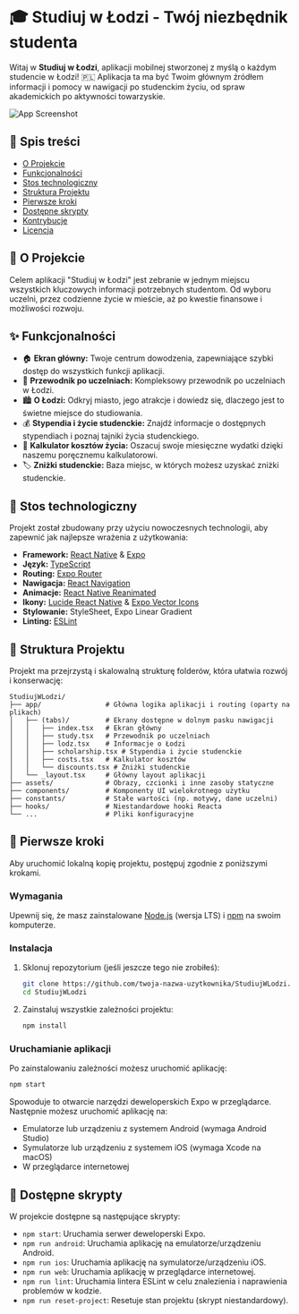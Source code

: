 # 🎓 Studiuj w Łodzi - Twój niezbędnik studenta

Witaj w **Studiuj w Łodzi**, aplikacji mobilnej stworzonej z myślą o każdym studencie w Łodzi! 🇵🇱 Aplikacja ta ma być Twoim głównym źródłem informacji i pomocy w nawigacji po studenckim życiu, od spraw akademickich po aktywności towarzyskie.

![App Screenshot](https://placehold.co/600x400/png?text=Studiuj+w+Łodzi)

## 📜 Spis treści

- [O Projekcie](#-o-projekcie)
- [Funkcjonalności](#-funkcjonalności)
- [Stos technologiczny](#-stos-technologiczny)
- [Struktura Projektu](#-struktura-projektu)
- [Pierwsze kroki](#-pierwsze-kroki)
- [Dostępne skrypty](#-dostępne-skrypty)
- [Kontrybucje](#-kontrybucje)
- [Licencja](#-licencja)

## 🌟 O Projekcie

Celem aplikacji "Studiuj w Łodzi" jest zebranie w jednym miejscu wszystkich kluczowych informacji potrzebnych studentom. Od wyboru uczelni, przez codzienne życie w mieście, aż po kwestie finansowe i możliwości rozwoju.

## ✨ Funkcjonalności

- 🏠 **Ekran główny:** Twoje centrum dowodzenia, zapewniające szybki dostęp do wszystkich funkcji aplikacji.
- 📖 **Przewodnik po uczelniach:** Kompleksowy przewodnik po uczelniach w Łodzi.
- 🏙️ **O Łodzi:** Odkryj miasto, jego atrakcje i dowiedz się, dlaczego jest to świetne miejsce do studiowania.
- 💰 **Stypendia i życie studenckie:** Znajdź informacje o dostępnych stypendiach i poznaj tajniki życia studenckiego.
- 💸 **Kalkulator kosztów życia:** Oszacuj swoje miesięczne wydatki dzięki naszemu poręcznemu kalkulatorowi.
- 🏷️ **Zniżki studenckie:** Baza miejsc, w których możesz uzyskać zniżki studenckie.

## 🚀 Stos technologiczny

Projekt został zbudowany przy użyciu nowoczesnych technologii, aby zapewnić jak najlepsze wrażenia z użytkowania:

- **Framework:** [React Native](https://reactnative.dev/) & [Expo](https://expo.dev/)
- **Język:** [TypeScript](https://www.typescriptlang.org/)
- **Routing:** [Expo Router](https://expo.github.io/router/)
- **Nawigacja:** [React Navigation](https://reactnavigation.org/)
- **Animacje:** [React Native Reanimated](https://docs.swmansion.com/react-native-reanimated/)
- **Ikony:** [Lucide React Native](https://lucide.dev/) & [Expo Vector Icons](https://docs.expo.dev/guides/icons/)
- **Stylowanie:** StyleSheet, Expo Linear Gradient
- **Linting:** [ESLint](https://eslint.org/)

## 📂 Struktura Projektu

Projekt ma przejrzystą i skalowalną strukturę folderów, która ułatwia rozwój i konserwację:

```
StudiujWLodzi/
├── app/                # Główna logika aplikacji i routing (oparty na plikach)
│   ├── (tabs)/         # Ekrany dostępne w dolnym pasku nawigacji
│   │   ├── index.tsx   # Ekran główny
│   │   ├── study.tsx   # Przewodnik po uczelniach
│   │   ├── lodz.tsx    # Informacje o Łodzi
│   │   ├── scholarship.tsx # Stypendia i życie studenckie
│   │   ├── costs.tsx   # Kalkulator kosztów
│   │   └── discounts.tsx # Zniżki studenckie
│   └── _layout.tsx     # Główny layout aplikacji
├── assets/             # Obrazy, czcionki i inne zasoby statyczne
├── components/         # Komponenty UI wielokrotnego użytku
├── constants/          # Stałe wartości (np. motywy, dane uczelni)
├── hooks/              # Niestandardowe hooki Reacta
└── ...                 # Pliki konfiguracyjne
```

## 🏁 Pierwsze kroki

Aby uruchomić lokalną kopię projektu, postępuj zgodnie z poniższymi krokami.

### Wymagania

Upewnij się, że masz zainstalowane [Node.js](https://nodejs.org/) (wersja LTS) i [npm](https://www.npmjs.com/) na swoim komputerze.

### Instalacja

1.  Sklonuj repozytorium (jeśli jeszcze tego nie zrobiłeś):
    ```sh
    git clone https://github.com/twoja-nazwa-uzytkownika/StudiujWLodzi.git
    cd StudiujWLodzi
    ```
2.  Zainstaluj wszystkie zależności projektu:
    ```sh
    npm install
    ```

### Uruchamianie aplikacji

Po zainstalowaniu zależności możesz uruchomić aplikację:

```sh
npm start
```

Spowoduje to otwarcie narzędzi deweloperskich Expo w przeglądarce. Następnie możesz uruchomić aplikację na:

- Emulatorze lub urządzeniu z systemem Android (wymaga Android Studio)
- Symulatorze lub urządzeniu z systemem iOS (wymaga Xcode na macOS)
- W przeglądarce internetowej

## 📜 Dostępne skrypty

W projekcie dostępne są następujące skrypty:

- `npm start`: Uruchamia serwer deweloperski Expo.
- `npm run android`: Uruchamia aplikację na emulatorze/urządzeniu Android.
- `npm run ios`: Uruchamia aplikację na symulatorze/urządzeniu iOS.
- `npm run web`: Uruchamia aplikację w przeglądarce internetowej.
- `npm run lint`: Uruchamia lintera ESLint w celu znalezienia i naprawienia problemów w kodzie.
- `npm run reset-project`: Resetuje stan projektu (skrypt niestandardowy).
